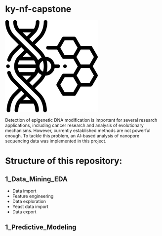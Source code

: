 # ky-nf-capstone

![logo](capstone_icon_larsten_yan.png)

Detection of epigenetic DNA modification is important for several research applications, including cancer research and analysis of evolutionary mechanisms. However, currently established methods are not powerful enough. To tackle this problem, an AI-based analysis of nanopore sequencing data was implemented in this project.

# Structure of this repository:

## 1_Data_Mining_EDA

* Data import
* Feature engineering
* Data exploration
* Yeast data import
* Data export

## 1_Predictive_Modeling

